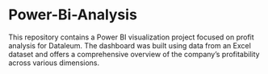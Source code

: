 # Power-Bi-Analysis
This repository contains a Power BI visualization project focused on profit analysis for Dataleum. The dashboard was built using data from an Excel dataset and offers a comprehensive overview of the company’s profitability across various dimensions.
